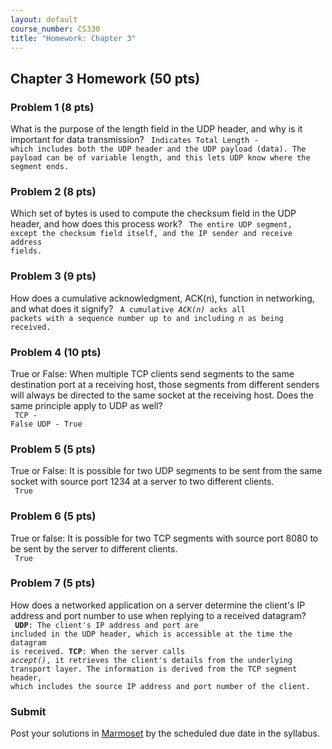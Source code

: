 ```yaml
---
layout: default
course_number: CS330
title: "Homework: Chapter 3"
---
```


## Chapter 3 Homework (50 pts)

### Problem 1 (8 pts)
What is the purpose of the length field in the UDP header, and why is it important for data transmission?
<code>
Indicates Total Length - which includes both the UDP header and the UDP payload (data). The payload can be of variable length, and this lets UDP know where the segment ends.
</code>

### Problem 2 (8 pts)
Which set of bytes is used to compute the checksum field in the UDP header, and how does this process work?
<code>
The entire UDP segment, except the checksum field itself, and the IP sender and receive address fields.
</code>

### Problem 3 (9 pts)
How does a cumulative acknowledgment, ACK(n), function in networking, and what does it signify?
<code>
A cumulative _ACK(n)_ acks all packets with a sequence number up to and including _n_ as being received.
</code>

### Problem 4 (10 pts)
True or False: When multiple TCP clients send segments to the same destination port at a receiving host, those segments from different senders will always be directed to the same socket at the receiving host. Does the same principle apply to UDP as well?
<br/>
<code>
TCP - False
UDP - True
</code>

### Problem 5 (5 pts)
True or False: It is possible for two UDP segments to be sent from the same socket with source port 1234 at a server to two different clients. 
<br/>
<code>
True
</code>

### Problem 6 (5 pts)
True or false: It is possible for two TCP segments with source port 8080 to be sent by the server to different clients.
<br/>
<code>
True
</code>

### Problem 7 (5 pts)
How does a networked application on a server determine the client's IP address and port number to use when replying to a received datagram?
<br/>
<code>
**UDP**: The client's IP address and port are included in the UDP header, which is accessible at the time the datagram is received.
**TCP**: When the server calls _accept()_, it retrieves the client's details from the underlying transport layer. The information is derived from the TCP segment header, which includes the source IP address and port number of the client.
</code>

### Submit

Post your solutions in [Marmoset](https://cs.ycp.edu/marmoset) by the scheduled due date in the syllabus.


